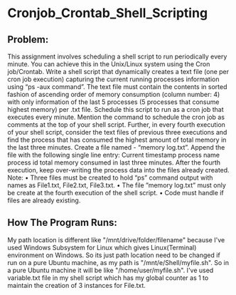 # Cronjob_Crontab_Shell_Scripting
## Problem:
This assignment involves scheduling a shell script to run periodically every minute. You can achieve this in
the Unix/Linux system using the Cron job/Crontab.
Write a shell script that dynamically creates a text file (one per cron job execution) capturing the current
running processes information using “ps -aux command”. The text file must contain the contents in sorted
fashion of ascending order of memory consumption (column number: 4) with only information of the last 5
processes (5 processes that consume highest memory) per .txt file. Schedule this script to run as a cron job
that executes every minute. Mention the command to schedule the cron job as comments at the top of your
shell script.
Further, in every fourth execution of your shell script, consider the text files of previous three executions
and find the process that has consumed the highest amount of total memory in the last three minutes. Create
a file named - “memory log.txt”. Append the file with the following single line entry:
Current timestamp process name process id total memory consumed in last three minutes.
After the fourth execution, keep over-writing the process data into the files already created.
Note:
• Three files must be created to hold “ps” command output with names as File1.txt, File2.txt, File3.txt.
• The file ”memory log.txt” must only be create at the fourth execution of the shell script.
• Code must handle if files are already existing.

## How The Program Runs:
My path location is different like "/mnt/drive/folder/filename" because I've used Windows Subsystem for Linux which gives Linux(Terminal) environment on Windows.
So its just path location need to be changed if run on a pure Ubuntu machine, as my path is "/mnt/e/Shell/myfile.sh". So in a pure Ubuntu machine it will be like "/home/user/myfile.sh".
I've used variable.txt file in my shell script which has my global counter as 1 to maintain the creation of 3 instances for File.txt.
